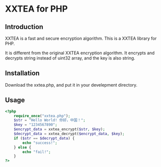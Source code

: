# XXTEA for PHP

## Introduction

XXTEA is a fast and secure encryption algorithm. This is a XXTEA library for PHP.

It is different from the original XXTEA encryption algorithm. It encrypts and decrypts string instead of uint32 array, and the key is also string.

## Installation

Download the xxtea.php, and put it in your develepment directory.

## Usage

```php
<?php
    require_once("xxtea.php");
    $str = "Hello World! 你好，中国！";
    $key = "1234567890";
    $encrypt_data = xxtea_encrypt($str, $key);
    $decrypt_data = xxtea_decrypt($encrypt_data, $key);
    if ($str == $decrypt_data) {
        echo "success!";
    } else {
        echo "fail!";
    }
?>
```

